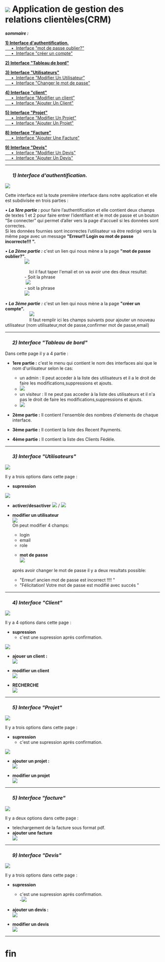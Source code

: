 # <img src="/images/CRM2.png" alt=" "> Application de gestion des relations clientèles(CRM)

***sommaire :*** 

[**1) Interface d'authentification.** ](#id1)  
 [&nbsp; &nbsp; &nbsp;•&nbsp; Interface "mot de passe oublier?"  ](#id2)   
 [&nbsp; &nbsp; &nbsp;•&nbsp; Interface "créer un compte"  ](#id3)  
 
 [**2) Interface "Tableau de bord"**  ](#id4)
 
 [**3) Interface "Utilisateurs"**  ](#id5)  
  [     &nbsp; &nbsp; &nbsp;•&nbsp; Interface "Modifier Un Utilisateur"  ](#id6)  
   [    &nbsp; &nbsp; &nbsp;•&nbsp; Interface "Changer le mot de passe"  ](#id7)  
       
 [**4) Interface "client"**  ](#id8)  
  [    &nbsp; &nbsp; &nbsp;•&nbsp; Interface "Modifier un client"  ](#id9)  
  [    &nbsp; &nbsp; &nbsp;•&nbsp; Interface "Ajouter Un Client"  ](#id10)  
      
 [**5) Interface "Projet"**  ](#id11)  
 [     &nbsp; &nbsp; &nbsp;•&nbsp; Interface "Modifier Un Projet"   ](#id12)  
 [     &nbsp; &nbsp; &nbsp;•&nbsp; Interface "Ajouter Un Projet"  ](#id13)  
      
[**8) Interface "Facture"**  ](#i14)  
 [     &nbsp; &nbsp; &nbsp;•&nbsp; Interface "Ajouter Une Facture" ](#id15)  
      
 [**9) Interface "Devis"**  ](#id16)  
   [ &nbsp; &nbsp; &nbsp;•&nbsp; Interface "Modifier Un Devis" ](#id17)  
   [   &nbsp; &nbsp; &nbsp;•&nbsp; Interface "Ajouter Un Devis"  ](#id18)  
      <div id='id1'/>  
**************************************************************************************************   
### &nbsp; &nbsp; &nbsp; ***1) Interface d'authentification.***  
<img src="/images/LOGIN.png" alt=" "> 

Cette interface est la toute première interface dans notre application et elle est subdivisée en trois parties :  

•&nbsp;***La 1ère partie :***   pour faire l’authentification et elle contient deux champs de textes 1 et 2 pour faire entrer l’identifiant et le mot de passe et un bouton “Se connecter” qui permet d’aller vers la page d'accueil si les données sont correctes.  
Si les données fournies sont incorrectes l’utilisateur va être redirigé vers la même page avec un message **"Erreur!! Login ou mot de passe incorrecte!!! ".**   
     <div id='id2'/>
     
     
•&nbsp;***La 2ème partie :*** c'est un lien qui nous mène a la page **"mot de passe oublier?".**    
&nbsp; &nbsp; &nbsp;&nbsp; &nbsp; &nbsp;&nbsp; &nbsp; &nbsp;&nbsp;<img src="/images/PWD1.png" alt=" ">  
 
  &nbsp; &nbsp; &nbsp;&nbsp; &nbsp; &nbsp;&nbsp; &nbsp; &nbsp;&nbsp; &nbsp; &nbsp;Ici il faut taper l'email et on va avoir une des deux resultat:  
   &nbsp; &nbsp; &nbsp;&nbsp; &nbsp; &nbsp;&nbsp; &nbsp; &nbsp;&nbsp;- Soit la phrase  
 &nbsp; &nbsp; &nbsp;&nbsp; &nbsp; &nbsp;&nbsp; &nbsp; &nbsp;&nbsp;  <img src="/images/SUCC.png" alt=" ">  
    &nbsp; &nbsp; &nbsp;&nbsp; &nbsp; &nbsp;&nbsp; &nbsp; &nbsp;&nbsp;- soit la phrase  
&nbsp; &nbsp; &nbsp;&nbsp; &nbsp; &nbsp;&nbsp; &nbsp; &nbsp;&nbsp;<img src="/images/SUCC1.png" alt=" "> 
     <div id='id3'/>  
     
     
•&nbsp;***La 3ème partie :*** c'est un lien qui nous mène a la page **"créer un compte".**  
&nbsp; &nbsp; &nbsp;&nbsp; &nbsp; &nbsp;&nbsp; &nbsp; &nbsp;&nbsp; &nbsp; &nbsp;<img src="/images/AJOUT1.png" alt=" ">  
 &nbsp; &nbsp; &nbsp;&nbsp; &nbsp; &nbsp;&nbsp; &nbsp; &nbsp;&nbsp; &nbsp; &nbsp;Il faut remplir ici les champs suivants pour ajouter un nouveau utilisateur (nom utilisateur,mot de passe,confirmer mot de passe,email)
        <div id='id4'/>  
**************************************************************************************************   
### &nbsp; &nbsp; &nbsp; ***2) Interface "Tableau de bord"***   
 Dans cette page il y a 4 partie :  
 
 - **1ere partie :** c'est le menu qui contient le nom des interfaces aisi que le nom d'urilisateur selon le cas:  
   - un admin : Il peut acceder à la liste des utilisateurs et il a le droit de faire les modifications,suppressions et ajouts.   
   - <img src="/images/ADMIN1.png" alt=" ">  
   - un visiteur : Il ne peut pas acceder à la liste des utilisateurs et il n'a pas le droit de faire les modifications,suppressions et ajouts.  
   - <img src="/images/USER1.png" alt=" ">  
 
 
 - **2ème partie :** Il contient l'ensemble des nombres d'elements de chaque interface.   
 
 - **3ème partie :**  Il contient la liste des Recent Payments.   

 - **4ème partie :** Il contient la liste des Clients Fédèle. 
        <div id='id5'/>  
**************************************************************************************************   
### &nbsp; &nbsp; &nbsp; ***3) Interface "Utilisateurs"***   
<img src="/images/UTIL1.png" alt=" ">  

Il y a trois options dans cette page : 
- **supression**  
<img src="/images/SUP1.png" alt=" ">  

- **activer/desactiver**  <img src="/images/valide1.png" alt=" "> / <img src="/images/invalide1.png" alt=" ">
        <div id='id6'/>  
        
- **modifier un utilisateur**   
  <img src="/images/MODIF2.png" alt=" ">   
 On peut modifier 4 champs:  
     - login  
     - email  
     - role  
     <div id='id7'/>  
          
     - **mot de passe**  
            <img src="/images/PWD2.png" alt=" ">
     
     aprés avoir changer le mot de passe il y a deux resultats possible:  
     * "Erreur! ancien mot de passe est incorrect !!!! "  
     * "Félicitation! Votre mot de passe est modifié avec succés " 
     <div id='id8'/>    
**************************************************************************************************    
### &nbsp; &nbsp; &nbsp; ***4) Interface "Client"***  
<img src="/images/C1.png" alt=" ">   

Il y a 4 options dans cette page :  
- **supression**  
  - c'est une supression aprés confirmation.
 <img src="/images/SUP1.png" alt=" ">
        <div id='id9'/>
        
- **ajouer un client :**    
        <img src="/images/C2.png" alt=" ">  
        <div id='id10'/>
        
- **modifier un client**     
         <img src="/images/C3.png" alt=" ">   
       
- **RECHERCHE**  
         <img src="/images/C4.png" alt=" ">   
        <div id='id11'/>  
**************************************************************************************************   
### &nbsp; &nbsp; &nbsp; ***5) Interface "Projet"***  
<img src="/images/R1.png" alt=" ">   

Il y a trois options dans cette page :  
- **supression**  
  - c'est une supression aprés confirmation.
<img src="/images/SUP1.png" alt=" ">
        <div id='id12'/> 
        
- **ajouter un projet :**    
        <img src="/images/R2.png" alt=" ">  
         <div id='id13'/>
         
- **modifier un projet**    
         <img src="/images/R3.png" alt=" ">   
        <div id='id14'/>  
**************************************************************************************************   
### &nbsp; &nbsp; &nbsp; ***5) Interface "facture"***  
<img src="/images/F1.png" alt=" "> 

Il y a deux options dans cette page :  
- telechargement de la facture sous format pdf.   
        <div id='id15'/>  
- **ajouter une facture**  
        <img src="/images/F2.png" alt=" ">   
        <div id='id16'/>  
**************************************************************************************************   
### &nbsp; &nbsp; &nbsp; ***9) Interface "Devis"***  
<img src="/images/D1.png" alt=" ">  


Il y a trois options dans cette page :  
- **supression**  
  - c'est une supression aprés confirmation.  
-<img src="/images/SUP1.png" alt=" ">
        <div id='id17'/> 
        
- **ajouter un devis :**    
        <img src="/images/D2.png" alt=" ">  
         <div id='id18'/>
         
- **modifier un devis**    
         <img src="/images/D3.png" alt=" ">   
****************************************************************************************************
 # fin
